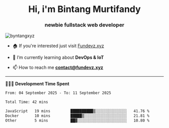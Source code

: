 <h1 align="center">Hi, i'm Bintang Murtifandy</h1>
<h3 align="center">newbie fullstack web developer</h3>

<p align="left"> <img src="https://komarev.com/ghpvc/?username=byntangxyz&label=Profile%20views&color=0e75b6&style=flat" alt="byntangxyz" /> </p>

- 🏠 If you're interested just visit [Fundevz.xyz](https://fundevz.xyz)

- 🌱 I’m currently learning about **DevOps & IoT**

- 📫 How to reach me **[contact@fundevz.xyz](mailto:contact@fundevz.xyz)**

<hr />

👩🏿‍💻 **Development Time Spent**

<p><!--START_SECTION:waka-->

```txt
From: 04 September 2025 - To: 11 September 2025

Total Time: 42 mins

JavaScript   19 mins         ██████████▒░░░░░░░░░░░░░░   41.76 %
Docker       10 mins         █████▒░░░░░░░░░░░░░░░░░░░   21.81 %
Other        5 mins          ██▓░░░░░░░░░░░░░░░░░░░░░░   10.80 %
```

<!--END_SECTION:waka--></p>
